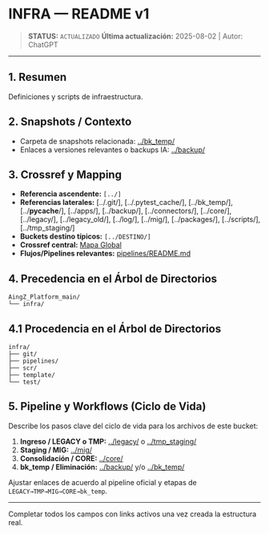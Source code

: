 # INFRA — README v1

> **STATUS:** `ACTUALIZADO`
> **Última actualización:** 2025-08-02 | Autor: ChatGPT

---

## 1. Resumen
Definiciones y scripts de infraestructura.

## 2. Snapshots / Contexto
- Carpeta de snapshots relacionada: [../bk_temp/](../bk_temp/)
- Enlaces a versiones relevantes o backups IA: [../backup/](../backup/)

## 3. Crossref y Mapping
- **Referencia ascendente:** `[../]`
- **Referencias laterales:** [../.git/], [../.pytest_cache/], [../bk_temp/], [../__pycache__/], [../apps/], [../backup/], [../connectors/], [../core/], [../legacy/], [../legacy_old/], [../log/], [../mig/], [../packages/], [../scripts/], [../tmp_staging/]
- **Buckets destino típicos:** `[../DESTINO/]`
- **Crossref central:** [Mapa Global](../core/data/crossref_mapping_buckets_aingz_platform_v_1_20250731.md)
- **Flujos/Pipelines relevantes:** [pipelines/README.md](pipelines/README.md)

## 4. Precedencia en el Árbol de Directorios
```text
AingZ_Platform_main/
└── infra/
```

## 4.1 Procedencia en el Árbol de Directorios
```text
infra/
├── git/
├── pipelines/
├── scr/
├── template/
└── test/
```

## 5. Pipeline y Workflows (Ciclo de Vida)
Describe los pasos clave del ciclo de vida para los archivos de este bucket:
1. **Ingreso / LEGACY o TMP:** [../legacy/](../legacy/) o [../tmp_staging/](../tmp_staging/)
2. **Staging / MIG:** [../mig/](../mig/)
3. **Consolidación / CORE:** [../core/](../core/)
4. **bk_temp / Eliminación:** [../backup/](../backup/) y/o [../bk_temp/](../bk_temp/)

Ajustar enlaces de acuerdo al pipeline oficial y etapas de `LEGACY→TMP→MIG→CORE→bk_temp`.

---

Completar todos los campos con links activos una vez creada la estructura real.

